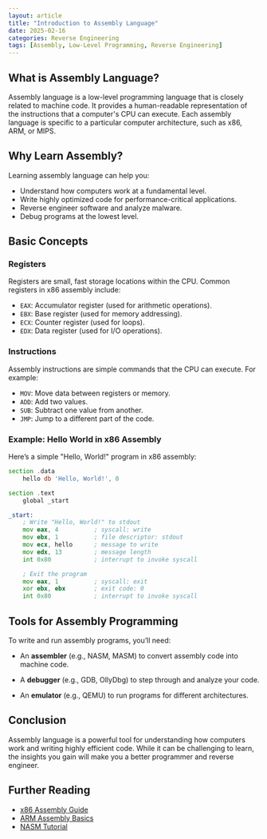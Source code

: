 ```yaml
---
layout: article
title: "Introduction to Assembly Language"
date: 2025-02-16
categories: Reverse Engineering
tags: [Assembly, Low-Level Programming, Reverse Engineering]
---
```


## What is Assembly Language?

Assembly language is a low-level programming language that is closely related to machine code. It provides a human-readable representation of the instructions that a computer's CPU can execute. Each assembly language is specific to a particular computer architecture, such as x86, ARM, or MIPS.

## Why Learn Assembly?

Learning assembly language can help you:
- Understand how computers work at a fundamental level.
- Write highly optimized code for performance-critical applications.
- Reverse engineer software and analyze malware.
- Debug programs at the lowest level.

## Basic Concepts

### Registers
Registers are small, fast storage locations within the CPU. Common registers in x86 assembly include:
- `EAX`: Accumulator register (used for arithmetic operations).
- `EBX`: Base register (used for memory addressing).
- `ECX`: Counter register (used for loops).
- `EDX`: Data register (used for I/O operations).

### Instructions
Assembly instructions are simple commands that the CPU can execute. For example:
- `MOV`: Move data between registers or memory.
- `ADD`: Add two values.
- `SUB`: Subtract one value from another.
- `JMP`: Jump to a different part of the code.

### Example: Hello World in x86 Assembly
Here’s a simple "Hello, World!" program in x86 assembly:

```asm
section .data
    hello db 'Hello, World!', 0

section .text
    global _start

_start:
    ; Write "Hello, World!" to stdout
    mov eax, 4          ; syscall: write
    mov ebx, 1          ; file descriptor: stdout
    mov ecx, hello      ; message to write
    mov edx, 13         ; message length
    int 0x80            ; interrupt to invoke syscall

    ; Exit the program
    mov eax, 1          ; syscall: exit
    xor ebx, ebx        ; exit code: 0
    int 0x80            ; interrupt to invoke syscall
```

## Tools for Assembly Programming

To write and run assembly programs, you’ll need:

- An **assembler** (e.g., NASM, MASM) to convert assembly code into machine code.

- A **debugger** (e.g., GDB, OllyDbg) to step through and analyze your code.

- An **emulator** (e.g., QEMU) to run programs for different architectures.

## Conclusion

Assembly language is a powerful tool for understanding how computers work and writing highly efficient code. While it can be challenging to learn, the insights you gain will make you a better programmer and reverse engineer.

## Further Reading

- [x86 Assembly Guide](https://www.cs.virginia.edu/~evans/cs216/guides/x86.html)
- [ARM Assembly Basics](https://azeria-labs.com/writing-arm-assembly-part-1/)
- [NASM Tutorial](https://www.nasm.us/doc/)
